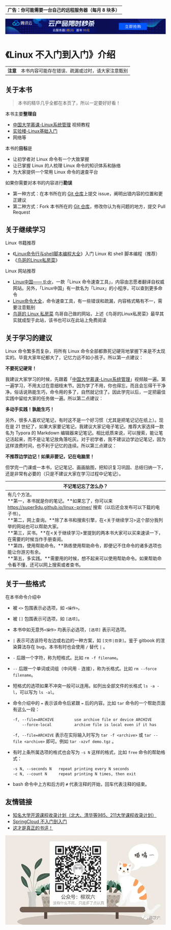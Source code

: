 <table>
    <tr><td><strong>广告：你可能需要一台自己的远程服务器（每月 8 块多）</strong></td></tr>
</table>

<a href="https://curl.qcloud.com/iTI9549b">![image-20201213232918801](README.assets/image-20201213232918801.png)</a>

# 《Linux 不入门到入门》介绍

<table>
    <tr>
        <td><strong>注意</strong></td>
        <td>本书内容可能存在错误、疏漏或过时，请大家注意甄别</td>
    </tr>
</table>

## 关于本书

> 本书的精华几乎全都在本页了，所以一定要好好看！

本书主要**整理自**

* [中国大学慕课-Linux系统管理](https://www.icourse163.org/course/NBCC-437004?tid=1002729007) 视频教程
* [实验楼-Linux基础入门](https://www.shiyanlou.com/courses/1)
* 网络等

本书的**目标**是

* 让初学者对 Linux 命令有一个大致掌握
* 让已掌握 Linux 的人梳理 Linux 命令的知识体系和脉络
* 为大家提供一个常用 Linux 命令的速查平台

如果你需要对本书的内容进行**勘误**

* 第一种方式：在本书所在的 [Git 仓库](https://github.com/super-9du/linux-primer)上提交 issue，阐明出错内容的位置和更正建议
* 第二种方式：Fork 本书所在的 [Git 仓库](https://github.com/super-9du/linux-primer)，修改你认为有问题的地方，提交 Pull Request

## 关于继续学习

Linux 书籍推荐

* 《[Linux命令行与shell脚本编程大全](https://www.douban.com/doubanapp/dispatch/book/26854226)》入门 Linux 和 shell 脚本编程（推荐）
* 《[鸟哥的Linux私房菜](https://www.douban.com/doubanapp/dispatch/book/30359954)》

Linux 网站推荐

* [Linux中国—— tl;dr](https://tldr.linux.cn/cmd/chown)，一款「Linux 命令速查工具」，内容由志愿者翻译自权威网站。另外，「Linux中国」有一款名为「Linux」的小程序，可以查到更多命令
* [Linux命令大全](https://man.linuxde.net/)，命令速查工具，有一些错误和疏漏，内容格式略有不一，需要注意甄别
* [鸟哥的 Linux 私房菜](http://linux.vbird.org/) 鸟哥自己做的网站，上述《鸟哥的Linux私房菜》最早其实就成型于此站，该书也可以在此站上免费阅读

## 关于学习的建议

Linux 命令繁多而复杂，将所有 Linux 命令全部都靠死记硬背地掌握下来是不太现实的。毕竟大家年纪都大了，记忆力远不如小孩子。所以第一点建议：

**不要死记硬背！**

我建议大家学习的时候，先跟着「[中国大学慕课-Linux系统管理](https://www.icourse163.org/course/NBCC-437004?tid=1002729007)」视频敲一遍。第一遍学习，不用太过在意细枝末节。因为学了不用，你也得忘，而且会忘得干干净净。俗话说熟能生巧，命令用的多了，自然就记住了。因此学完以后，一定把最佳实践中留给大家的任务做一遍。所以第二点建议：

**多动手实践！孰能生巧！**

另外，很多人喜欢记笔记，有时这不是一个好习惯（尤其是把笔记记在纸上）。现在是 21 世纪了，如果大家要记笔记，我建议大家记电子笔记。推荐大家选择一款名为 Typora 的 Markdown 编辑器来记笔记。相比纸质来说，可以搜索，能让笔记活起来，而不是让笔记放角落吃灰。对于初学者，我不建议边学边记笔记，因为这样浪费时间，也不利于记忆的连续。所以第三点建议：

**不推荐边学边记！如果非要记，记在电脑里！**

但学完一门课或一本书，记记笔记、画画脑图，把知识复习巩固、总结归纳一下，还是非常有必要的（只是不建议大家在学习过程中记笔记）。

| 不记笔记忘了怎么办？                                         |
| ------------------------------------------------------------ |
| 有几个方法。<br />**第一，本书就是你的笔记。**如果忘了，你可以来 https://super9du.github.io/linux-primer/ 搜索（以后还会发布可以下载的电子书）。<br />**第二，网上查询。**除了本书和搜索引擎，在<关于继续学习>这个部分我列举的网站也可以帮助大家。<br />**第三，买书。**在<关于继续学习>里提到的两本书大家可以买来速读一下，在需要的时候当作手册查阅。<br />**第四，使用帮助命令。**熟练使用帮助命令，即便记不住命令的诸多选项也能让你游刃有余。<br />**第五，多实践。**需要用的时候，想不起来可以使用帮助命令。如果帮助命令看不懂，还可以网上搜索或者查书。 |

## 关于一些格式

在本书命令介绍中

* 被 `<>` 包围表示必选项，如 `<操作>`。

* 被 `[]` 包围表示可选项，如 `[选项]`。

* 本书中如无意外`<操作>` 均表示必选项，`[选项]` 表示可选项。

* `|` 表示可选该符号左边或右边的一种方案，如 `[文件|目录]`。鉴于 gitbook 的渲染算法存在 bug，本书有时也会使用 `/` 替代 `|` 。

* `-` 后跟一个字符，称为短格式。比如 `rm -f filename`。

* `--` 后跟一个单词或词组（中间用 `-` 连接），称为长格式。比如 `rm --force filename`。

* 短格式的选项如果不冲突一般可以连用。如列出全部文件的长格式 `ls -a -l`，可以写为 `ls -al`。

* 命令介绍中的 `=` 表示该命令后紧跟 `=` 后的内容。比如 `tar` 命令的一个帮助页面有这么一段：

  ```
  -f, --file=ARCHIVE         use archive file or device ARCHIVE
      --force-local          archive file is local even if it has 
  ```

  `-f, --file=ARCHIVE` 表示在实际输入时写为 `tar -f <archive>` 或 `tar --file <archive>` 即可。例如 `tar -xzvf demo.tgz` 。
  
* 有时上条所属选项的格式也会写为 `-s N` 这样的格式，比如 `free` 命令的帮助格式：

  ```
  -s N, --seconds N   repeat printing every N seconds
  -c N, --count N     repeat printing N times, then exit
  ```

* bash 命令中上方和后方的 `#` 代表注释的开始，回车代表注释的结束。

## 友情链接

- [知名大学开源课程收录计划（北大、清华等985、211大学课程收录计划）](https://github.com/super9du/ggs-ddu)
- [SpringCloud 不入门到入门](https://github.com/super9du/mycloud2020)
- [这才是真正的书评！](https://book.douban.com/review/12437882/)

![img](README.assets/4281364.webp)